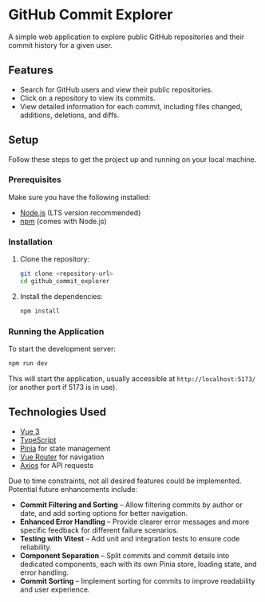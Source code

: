 # GitHub Commit Explorer

A simple web application to explore public GitHub repositories and their commit history for a given user.

## Features

- Search for GitHub users and view their public repositories.
- Click on a repository to view its commits.
- View detailed information for each commit, including files changed, additions, deletions, and diffs.

## Setup

Follow these steps to get the project up and running on your local machine.

### Prerequisites

Make sure you have the following installed:

- [Node.js](https://nodejs.org/en/) (LTS version recommended)
- [npm](https://www.npmjs.com/) (comes with Node.js)

### Installation

1.  Clone the repository:

    ```bash
    git clone <repository-url>
    cd github_commit_explorer
    ```

2.  Install the dependencies:
    ```bash
    npm install
    ```

### Running the Application

To start the development server:

```bash
npm run dev
```

This will start the application, usually accessible at `http://localhost:5173/` (or another port if 5173 is in use).

## Technologies Used

- [Vue 3](https://vuejs.org/)
- [TypeScript](https://www.typescriptlang.org/)
- [Pinia](https://pinia.vuejs.org/) for state management
- [Vue Router](https://router.vuejs.org/) for navigation
- [Axios](https://axios-http.com/) for API requests

Due to time constraints, not all desired features could be implemented. Potential future enhancements include:

- **Commit Filtering and Sorting** – Allow filtering commits by author or date, and add sorting options for better navigation.
- **Enhanced Error Handling** – Provide clearer error messages and more specific feedback for different failure scenarios.
- **Testing with Vitest** – Add unit and integration tests to ensure code reliability.
- **Component Separation** – Split commits and commit details into dedicated components, each with its own Pinia store, loading state, and error handling.
- **Commit Sorting** – Implement sorting for commits to improve readability and user experience.
